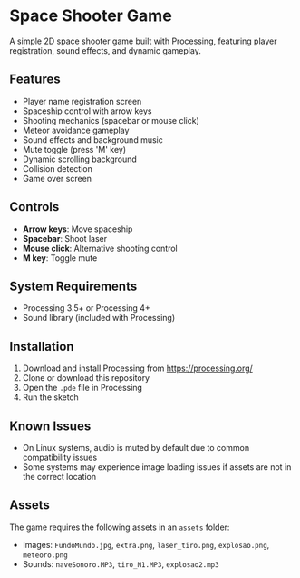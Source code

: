 # Space Shooter Game

A simple 2D space shooter game built with Processing, featuring player registration, sound effects, and dynamic gameplay.

## Features

- Player name registration screen
- Spaceship control with arrow keys
- Shooting mechanics (spacebar or mouse click)
- Meteor avoidance gameplay
- Sound effects and background music
- Mute toggle (press 'M' key)
- Dynamic scrolling background
- Collision detection
- Game over screen

## Controls

- **Arrow keys**: Move spaceship
- **Spacebar**: Shoot laser
- **Mouse click**: Alternative shooting control
- **M key**: Toggle mute

## System Requirements

- Processing 3.5+ or Processing 4+
- Sound library (included with Processing)

## Installation

1. Download and install Processing from https://processing.org/
2. Clone or download this repository
3. Open the `.pde` file in Processing
4. Run the sketch

## Known Issues

- On Linux systems, audio is muted by default due to common compatibility issues
- Some systems may experience image loading issues if assets are not in the correct location

## Assets

The game requires the following assets in an `assets` folder:
- Images: `FundoMundo.jpg`, `extra.png`, `laser_tiro.png`, `explosao.png`, `meteoro.png`
- Sounds: `naveSonoro.MP3`, `tiro_N1.MP3`, `explosao2.mp3`